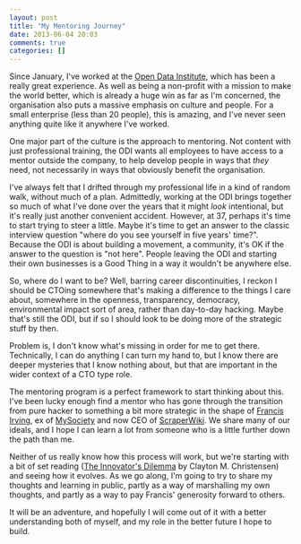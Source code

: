 ```yaml
---
layout: post
title: "My Mentoring Journey"
date: 2013-06-04 20:03
comments: true
categories: []
---
```

Since January, I've worked at the [Open Data Institute](http://www.theodi.org), which has been a really great experience. As well as being a non-profit with a mission to make the world better, which is already a huge win as far as I'm concerned, the organisation also puts a massive emphasis on culture and people. For a small enterprise (less than 20 people), this is amazing, and I've never seen anything quite like it anywhere I've worked.

One major part of the culture is the approach to mentoring. Not content with just professional training, the ODI wants all employees to have access to a mentor outside the company, to help develop people in ways that *they* need, not necessarily in ways that obviously benefit the organisation.

I've always felt that I drifted through my professional life in a kind of random walk, without much of a plan. Admittedly, working at the ODI brings together so much of what I've done over the years that it might *look* intentional, but it's really just another convenient accident. However, at 37, perhaps it's time to start trying to steer a little. Maybe it's time to get an answer to the classic interview question "where do you see yourself in five years' time?". Because the ODI is about building a movement, a community, it's OK if the answer to the question is "not here". People leaving the ODI and starting their own businesses is a Good Thing in a way it wouldn't be anywhere else.

So, where do I want to be? Well, barring career discontinuities, I reckon I should be CTOing somewhere that's making a difference to the things I care about, somewhere in the openness, transparency, democracy, environmental impact sort of area, rather than day-to-day hacking. Maybe that's still the ODI, but if so I should look to be doing more of the strategic stuff by then.

Problem is, I don't know what's missing in order for me to get there. Technically, I can do anything I can turn my hand to, but I know there are deeper mysteries that I know nothing about, but that are important in the wider context of a CTO type role.

The mentoring program is a perfect framework to start thinking about this. I've been lucky enough find a mentor who has gone through the transition from pure hacker to something a bit more strategic in the shape of [Francis Irving](http://flourish.org), ex of [MySociety](http://mysociety.org) and now CEO of [ScraperWiki](http://scraperwiki.com). We share many of our ideals, and I hope I can learn a lot from someone who is a little further down the path than me.

Neither of us really know how this process will work, but we're starting with a bit of set reading ([The Innovator's Dilemma](https://en.wikipedia.org/wiki/The_Innovator's_Dilemma) by Clayton M. Christensen) and seeing how it evolves. As we go along, I'm going to try to share my thoughts and learning in public, partly as a way of marshalling my own thoughts, and partly as a way to pay Francis' generosity forward to others.

It will be an adventure, and hopefully I will come out of it with a better understanding both of myself, and my role in the better future I hope to build.
